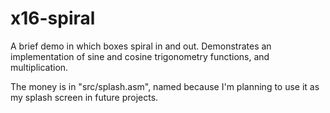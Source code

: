 # x16-spiral
A brief demo in which boxes spiral in and out. Demonstrates an implementation of sine and cosine trigonometry functions, and multiplication.

The money is in "src/splash.asm", named because I'm planning to use it as my splash screen in future projects.
